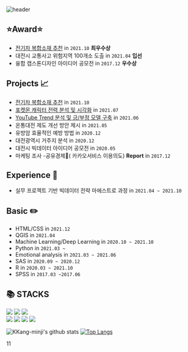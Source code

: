 ![header](https://capsule-render.vercel.app/api?type=waving&color=dda0dd&height=300&text=Minji%20Kang&fontColor=ffffff&fontSize=50&animation=fadeIn&desc=시행착오를%20즐기는%20주니어%20빅데이터%20분석가%20입니다.&descAlign=75&descAlignY=70&descSize=15)

## ⭐Award⭐
- [전기차 복합소재 추천](https://github.com/KKang-minji/python-2021/tree/main/%5B3%EC%B0%A8%20%ED%94%84%EB%A1%9C%EC%A0%9D%ED%8A%B8%5D%20%EB%B3%B5%ED%95%A9%EC%86%8C%EC%9E%AC%20%EC%B6%94%EC%B2%9C) in `2021.10`  **최우수상**
- 대전시 교통사고 위험지역 100개소 도출 in `2021.04`  **입선**
- 융합 캡스톤디자인 아이디어 공모전 in `2017.12`  **우수상**

## Projects 📈
- [전기차 복합소재 추천](https://github.com/KKang-minji/python-2021/tree/main/%5B3%EC%B0%A8%20%ED%94%84%EB%A1%9C%EC%A0%9D%ED%8A%B8%5D%20%EB%B3%B5%ED%95%A9%EC%86%8C%EC%9E%AC%20%EC%B6%94%EC%B2%9C) in `2021.10`
- [포켓몬 캐릭터 전력 분석 및 시각화](https://github.com/KKang-minji/python-2021/tree/main/%ED%8F%AC%EC%BC%93%EB%AA%AC%20%EB%B6%84%EC%84%9D%20%ED%94%84%EB%A1%9C%EC%A0%9D%ED%8A%B8) in `2021.07`
- [YouTube Trend 분석 및 긍/부정 모델 구축](https://github.com/KKang-minji/python-2021/tree/main/%EC%9C%A0%ED%8A%9C%EB%B8%8C%20%EB%B6%84%EC%84%9D%20%ED%94%84%EB%A1%9C%EC%A0%9D%ED%8A%B8) in `2021.06`
- 온통대전 제도 개선 방안 제시 in `2021.05`
- 유방암 효율적인 예방 방법 in `2020.12` 
- 대전광역시 거주지 분석 in `2020.12`
- 대전시 빅데이터 아이디어 공모전 in `2020.05`
- 마케팅 조사 -공유경제🤝( 카카오서비스 이용의도) **Report** in `2017.12` 



## Experience 🏫
- 실무 프로젝트 기반 빅데이터 전략 마에스트로 과정 in  `2021.04 ~ 2021.10`

## Basic ✏️
- HTML/CSS in `2021.12`
- QGIS in `2021.04`
- Machine Learning/Deep Learning in `2020.10 ~ 2021.10`
- Python in `2021.03 ~`
- Emotional analysis in `2021.03 ~ 2021.06`
- SAS in `2020.09 ~ 2020.12`
- R in `2020.03 ~ 2021.10`
- SPSS in `2017.03 ~2017.06`


 <h2> 📚 STACKS </h2>
<div align=left>
  <img src="https://img.shields.io/badge/Python-3776AB?style=for-the-badge&logo=Python&logoColor=white">
  <img src="https://img.shields.io/badge/R-E6E6E6?style=for-the-badge&logo=R&logoColor=blue">
  <img src="https://img.shields.io/badge/mysql-FECC00?style=for-the-badge&logo=MYSQL&logoColor=white">
  <br>
  <img src="https://img.shields.io/badge/html-E34F26?style=for-the-badge&logo=html5&logoColor=white">
  <img src="https://img.shields.io/badge/github-181717?style=for-the-badge&logo=github&logoColor=white">
  <img src="https://img.shields.io/badge/SAS-008FC7?style=for-the-badge&logo=SAS&logoColor=black">
  <img src="https://img.shields.io/badge/SPSS-dc143c?style=for-the-badge&logo=SPSS&logoColor=white">
  <br>
</div>



![KKang-minji's github stats](https://github-readme-stats.vercel.app/api?username=KKang-minji&show_icons=true)
[![Top Langs](https://github-readme-stats.vercel.app/api/top-langs/?username=KKang-minji&layout=compact)](https://github.com/KKang-minji/github-readme-stats)

11

